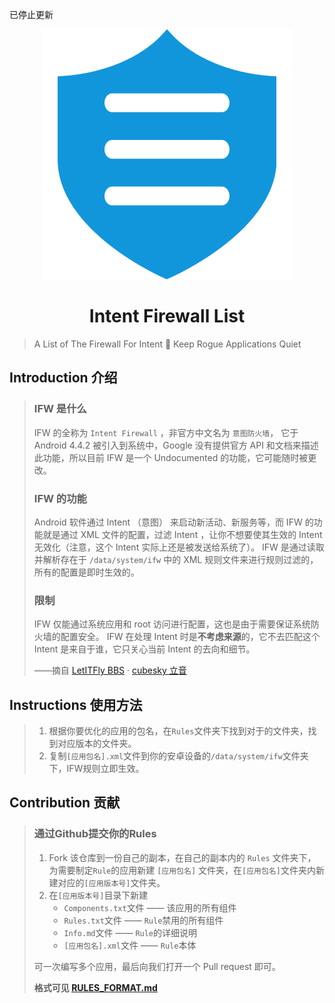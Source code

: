 已停止更新

<p align="center">
<img src="assets/firewalls.svg" alt="Intent Firewall List">
</p>
<h1 align="center">
Intent Firewall List
</h1>



> A List of The Firewall For Intent 🚫 Keep Rogue Applications Quiet



## Introduction 介绍

> ### IFW 是什么
>
> IFW 的全称为 `Intent Firewall` ，非官方中文名为 `意图防火墙`， 它于 Android 4.4.2 被引入到系统中，Google 没有提供官方 API 和文档来描述此功能，所以目前 IFW 是一个 Undocumented 的功能，它可能随时被更改。
>
> ### IFW 的功能
>
> Android 软件通过 Intent （意图） 来启动新活动、新服务等，而 IFW 的功能就是通过 XML 文件的配置，过滤 Intent ，让你不想要使其生效的 Intent 无效化（注意，这个 Intent 实际上还是被发送给系统了）。 
> IFW 是通过读取并解析存在于 `/data/system/ifw` 中的 XML 规则文件来进行规则过滤的，所有的配置是即时生效的。
>
> ### 限制
>
> IFW 仅能通过系统应用和 root 访问进行配置，这也是由于需要保证系统防火墙的配置安全。 
> IFW 在处理 Intent 时是**不考虑来源**的，它不去匹配这个 Intent 是来自于谁，它只关心当前 Intent 的去向和细节。
>
> ——摘自 [LetITFly BBS](https://bbs.letitfly.me/d/395) · [cubesky 立音](https://bbs.letitfly.me/u/18)



## Instructions 使用方法

> 1. 根据你要优化的应用的包名，在`Rules`文件夹下找到对于的文件夹，找到对应版本的文件夹。
> 2. 复制`[应用包名].xml`文件到你的安卓设备的`/data/system/ifw`文件夹下，IFW规则立即生效。



## Contribution 贡献

> ### 通过Github提交你的Rules
>
> 1. Fork 该仓库到一份自己的副本，在自己的副本内的 `Rules` 文件夹下，为需要制定`Rule`的应用新建 `[应用包名]` 文件夹，在`[应用包名]`文件夹内新建对应的`[应用版本号]`文件夹。
> 2. 在`[应用版本号]`目录下新建
>    - `Components.txt`文件 —— 该应用的所有组件
>    - `Rules.txt`文件 —— `Rule`禁用的所有组件
>    -  `Info.md`文件 —— `Rule`的详细说明
>    - `[应用包名].xml`文件 —— `Rule`本体
>
> 可一次编写多个应用，最后向我们打开一个 Pull request 即可。
>
> **格式可见 [RULES_FORMAT.md](https://github.com/LaelLuo/Intent-Firewall-List/blob/master/RULES_FORMAT.md)**

